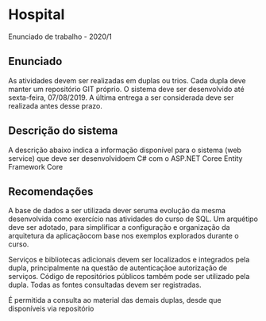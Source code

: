 # Hospital
Enunciado de trabalho - 2020/1

## Enunciado
As  atividades  devem  ser  realizadas  em  duplas ou trios.  Cada  dupla  deve  manter  um  repositório GIT
próprio.  O  sistema  deve  ser  desenvolvido  até  sexta-feira, 07/08/2019.  A  última  entrega a  ser
considerada deve ser realizada antes desse prazo.

## Descrição do sistema
A descrição abaixo indica a informação disponível para o sistema (web service) que deve ser desenvolvidoem C# com o ASP.NET Coree Entity Framework Core

## Recomendações
A base de dados a ser utilizada dever seruma evolução da mesma desenvolvida como exercício nas atividades do curso de SQL.
Um arquétipo deve ser adotado, para simplificar a configuração e organização da arquitetura da aplicaçãocom base nos exemplos explorados durante o curso.

Serviços e bibliotecas adicionais devem ser localizados e integrados pela dupla, principalmente 
na questão de autenticaçãoe autorização de serviços. Código de repositórios públicos também 
pode ser utilizado pela dupla. Todas as fontes consultadas devem ser registradas.

É permitida a consulta ao material das demais duplas, desde que disponíveis via repositório

